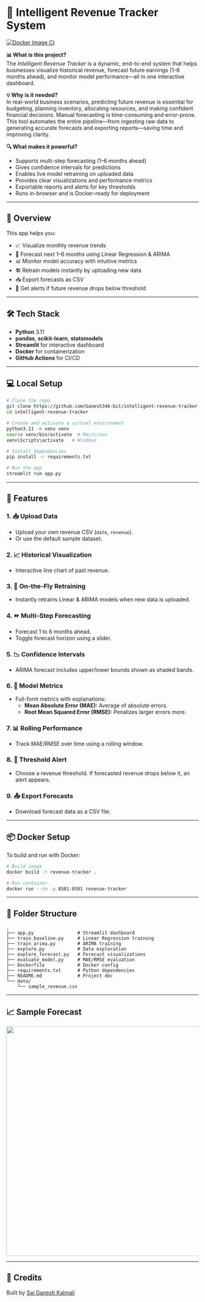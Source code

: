 # 🚀 Intelligent Revenue Tracker System

[![Docker Image CI](https://github.com/Ganesh346-bit/intelligent-revenue-tracker/actions/workflows/docker-image.yml/badge.svg)](https://github.com/Ganesh346-bit/intelligent-revenue-tracker/actions/workflows/docker-image.yml)

**📊 What is this project?**  
The *Intelligent Revenue Tracker* is a dynamic, end-to-end system that helps businesses visualize historical revenue, forecast future earnings (1–6 months ahead), and monitor model performance—all in one interactive dashboard.

**💡 Why is it needed?**  
In real-world business scenarios, predicting future revenue is essential for budgeting, planning inventory, allocating resources, and making confident financial decisions. Manual forecasting is time-consuming and error-prone. This tool automates the entire pipeline—from ingesting raw data to generating accurate forecasts and exporting reports—saving time and improving clarity.

**🔍 What makes it powerful?**  
- Supports multi-step forecasting (1–6 months ahead)  
- Gives confidence intervals for predictions  
- Enables live model retraining on uploaded data  
- Provides clear visualizations and performance metrics  
- Exportable reports and alerts for key thresholds  
- Runs in-browser and is Docker-ready for deployment  

---

## 🧠 Overview

This app helps you:

- 📈 Visualize monthly revenue trends
- 🔮 Forecast next 1–6 months using Linear Regression & ARIMA
- 📊 Monitor model accuracy with intuitive metrics
- 🛠️ Retrain models instantly by uploading new data
- 📥 Export forecasts as CSV
- 🚨 Get alerts if future revenue drops below threshold

---

## 🛠️ Tech Stack

- **Python** 3.11
- **pandas**, **scikit-learn**, **statsmodels**
- **Streamlit** for interactive dashboard
- **Docker** for containerization
- **GitHub Actions** for CI/CD

---

## 💻 Local Setup

```bash
# Clone the repo
git clone https://github.com/Ganesh346-bit/intelligent-revenue-tracker.git
cd intelligent-revenue-tracker

# Create and activate a virtual environment
python3.11 -m venv venv
source venv/bin/activate  # Mac/Linux
venv\Scripts\activate   # Windows

# Install dependencies
pip install -r requirements.txt

# Run the app
streamlit run app.py
```

---

## 🧪 Features

### 1. 📥 Upload Data
- Upload your own revenue CSV (`date`, `revenue`).
- Or use the default sample dataset.

### 2. 📈 Historical Visualization
- Interactive line chart of past revenue.

### 3. 🔁 On-the-Fly Retraining
- Instantly retrains Linear & ARIMA models when new data is uploaded.

### 4. ⏩ Multi-Step Forecasting
- Forecast 1 to 6 months ahead.
- Toggle forecast horizon using a slider.

### 5. 📉 Confidence Intervals
- ARIMA forecast includes upper/lower bounds shown as shaded bands.

### 6. 📐 Model Metrics
- Full-form metrics with explanations:
  - **Mean Absolute Error (MAE):** Average of absolute errors.
  - **Root Mean Squared Error (RMSE):** Penalizes larger errors more.

### 7. 📊 Rolling Performance
- Track MAE/RMSE over time using a rolling window.

### 8. 🚨 Threshold Alert
- Choose a revenue threshold. If forecasted revenue drops below it, an alert appears.

### 9. 📤 Export Forecasts
- Download forecast data as a CSV file.

---

## 📦 Docker Setup

To build and run with Docker:

```bash
# Build image
docker build -t revenue-tracker .

# Run container
docker run --rm -p 8501:8501 revenue-tracker
```

---

## 📁 Folder Structure

```
.
├── app.py                # Streamlit dashboard
├── train_baseline.py     # Linear Regression training
├── train_arima.py        # ARIMA training
├── explore.py            # Data exploration
├── explore_forecast.py   # Forecast visualizations
├── evaluate_model.py     # MAE/RMSE evaluation
├── Dockerfile            # Docker config
├── requirements.txt      # Python dependencies
├── README.md             # Project doc
└── data/
    └── sample_revenue.csv
```

---

## 📈 Sample Forecast

<img src="https://raw.githubusercontent.com/Ganesh346-bit/intelligent-revenue-tracker/main/assets/sample_output.png" width="600"/>

---

## 📣 Credits

Built by [Sai Ganesh Kalmali](https://www.linkedin.com/in/ganesh-kalmali-9b1265343/)

